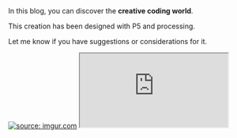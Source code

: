 <p>&nbsp;</p>
<p>In this blog, you can discover the <strong>creative coding world</strong>.</p>
<p>This creation has been designed with P5 and processing.</p>
<p>Let me know if you have suggestions or considerations for it.</p>
<a href="http://imgur.com/5sfOhP3"><img src="http://i.imgur.com/5sfOhP3.jpg" title="source: imgur.com" /></a>

<script type="text/javascript" src="monscript.js"></script>
<iframe src="https://alpha.editor.p5js.org/embed/HyRzCpPIl"></iframe>



